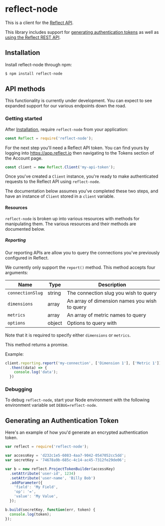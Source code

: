 # reflect-node

This is a client for the [Reflect API](https://reflect.io/docs/reference/rest-api).

This library includes support for [generating authentication tokens](#Generating-an-Authentication-Token)
as well as [using the Reflect REST API](#API-methods).

## Installation

Install reflect-node through npm:

```bash
$ npm install reflect-node
```

## API methods

This functionality is currently under development. You can expect to see
expanded support for our various endpoints down the road.

### Getting started

After [Installation](#Installation), require `reflect-node` from your
application:

```javascript
const Reflect = require('reflect-node');
```

For the next step you'll need a Reflect API token. You can find yours by logging
into https://app.reflect.io then navigating to the Tokens section of the Account
page.

```javascript
const client = new Reflect.Client('my-api-token');
```

Once you've created a `Client` instance, you're ready to make authenticated
requests to the Reflect API using `reflect-node`.

The documentation below assumes you've completed these two steps, and have an
instance of `Client` stored in a `client` variable.

#### Resources

`reflect-node` is broken up into various resources with methods for manipulating
them. The various resources and their methods are documented below.

##### Reporting

Our reporting APIs are allow you to query the connections you've previously
configured in Reflect.

We currently only support the `report()` method. This method accepts four
arguments:

Name | Type | Description
-----|------|--------------
`connectionSlug` | string | The connection slug you wish to query
`dimensions` | array | An array of dimension names you wish to query
`metrics` | array | An array of metric names to query
`options` | object | Options to query with

Note that it is required to specify either `dimensions` or `metrics`.

This method returns a promise.

Example:

```javascript
client.reporting.report('my-connection', ['Dimension 1'], ['Metric 1'])
  .then((data) => {
    console.log('data');
  })
```

### Debugging

To debug `reflect-node`, start your Node environment with the following
environment variable set `DEBUG=reflect-node`.

## Generating an Authentication Token

Here's an example of how you'd generate an encrypted authentication token.

```javascript
var reflect = require('reflect-node');

var accessKey = 'd232c1e5-6083-4aa7-9042-0547052cc5dd';
var secretKey = '74678a9b-685c-4c14-ac45-7312fe29de06';

var b = new reflect.ProjectTokenBuilder(accessKey)
  .setAttribute('user-id', 1234)
  .setAttribute('user-name', 'Billy Bob')
  .addParameter({
    'field': 'My Field',
    'op': '=',
    'value': 'My Value',
  });

b.build(secretKey, function(err, token) {
  console.log(token);
});
```
